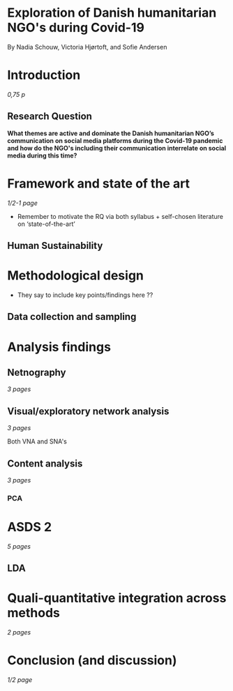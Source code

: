# Exploration of Danish humanitarian NGO's during Covid-19 

By Nadia Schouw, Victoria Hjørtoft, and Sofie Andersen

# Introduction

*0,75 p*

## Research Question

**What themes are active and dominate the Danish humanitarian NGO’s communication on social media platforms during the Covid-19 pandemic and how do the NGO's including their communication interrelate on social media during this time?**

# Framework and state of the art

*1/2-1 page* 

* Remember to motivate the RQ via both syllabus + self-chosen literature on ‘state-of-the-art’

## Human Sustainability

# Methodological design 

* They say to include key points/findings here ?? 

## Data collection and sampling 

# Analysis findings 

## Netnography

*3 pages* 

## Visual/exploratory network analysis

*3 pages* 

Both VNA and SNA's 

## Content analysis 

*3 pages*

### PCA 



# ASDS 2 

*5 pages* 

## LDA 

# Quali-quantitative integration across methods

*2 pages* 

# Conclusion (and discussion)

*1/2 page*







